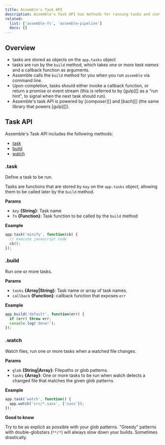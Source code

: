 ```yaml
---
title: Assemble's Task API
description: Assemble's Task API has methods for running tasks and controlling build workflows.
related: 
  list: ['assemble-fs', 'assemble-pipeline']
  docs: []
---
```


## Overview

- tasks are stored as objects on the `app.tasks` object
- tasks are run by the `build` method, which takes _one or more task names_ and a callback function as arguments.
- Assemble calls the `build` method for you when you run `assemble` via command line.
- Upon completion, tasks should either invoke a callback function, or return a promise or event stream (this is referred to by [gulp][] as a "run hint", to signal when the next task should run).
- Assemble's task API is powered by [composer][] and [bach][] (the same library that powers [gulp][]).

## Task API

Assemble's Task API includes the following methods:

* [task](#task)
* [build](#build)
* [watch](#watch)

### .task

Define a task to be run.

Tasks are functions that are stored by `key` on the `app.tasks` object, allowing them to be called later by the `build` method.

**Params**

* `key` **{String}**: Task name
* `fn` **{Function}**: Task function to be called by the `build` method

**Example**

```js
app.task('minify', function(cb) {
  // execute javascript code
  cb();
});
```

### .build

Run one or more tasks.

**Params**

* `tasks` **{Array|String}**: Task name or array of task names.
* `callback` **{Function}**: callback function that exposes `err`

**Example**

```js
app.build('default', function(err) {
  if (err) throw err;
  console.log('done!');
});
```

### .watch

Watch files, run one or more tasks when a watched file changes. 

**Params**

* `glob` **{String|Array}**: Filepaths or glob patterns.
* `tasks` **{Array}**: One or more tasks to be run when watch detects a changed file that matches the given glob patterns.

**Example**

```js
app.task('watch', function() {
  app.watch('src/*.sass', ['sass']);
});
```

**Good to know**

Try to be as explicit as possible with your glob patterns. "Greedy" patterns with double-globstars (`**/*`) will always slow down your builds. Sometimes drastically. 

